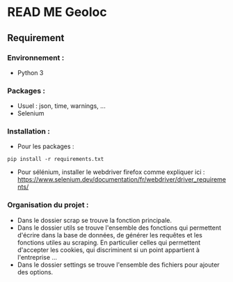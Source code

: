 # READ ME Geoloc

## Requirement 

### Environnement : 
* Python 3

###  Packages : 
* Usuel : json, time, warnings, ...
* Selenium

### Installation : 
* Pour les packages :
```
pip install -r requirements.txt
```

* Pour sélénium, installer le webdriver firefox comme expliquer ici : https://www.selenium.dev/documentation/fr/webdriver/driver_requirements/


### Organisation du projet :
* Dans le dossier scrap se trouve la fonction principale.
* Dans le dossier utils se trouve l'ensemble des fonctions qui permettent d'écrire dans la base de données, de générer les requêtes et les fonctions utiles au scraping. 
En particulier celles qui permettent d'accepter les cookies, qui discriminent si un point appartient à l'entreprise ...
* Dans le dossier settings se trouve l'ensemble des fichiers pour ajouter des options.